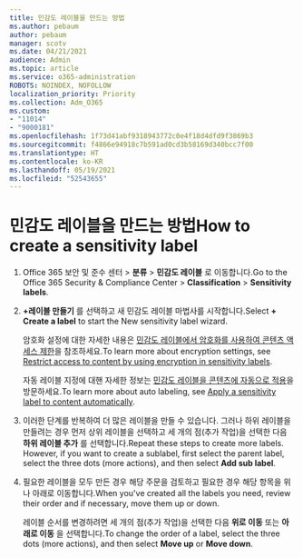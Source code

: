 ```yaml
---
title: 민감도 레이블을 만드는 방법
ms.author: pebaum
author: pebaum
manager: scotv
ms.date: 04/21/2021
audience: Admin
ms.topic: article
ms.service: o365-administration
ROBOTS: NOINDEX, NOFOLLOW
localization_priority: Priority
ms.collection: Adm_O365
ms.custom:
- "11014"
- "9000181"
ms.openlocfilehash: 1f73d41abf9318943772c0e4f18d4dfd9f3869b3
ms.sourcegitcommit: f4866e94918c7b591ad0cd3b58169d340bcc7f00
ms.translationtype: HT
ms.contentlocale: ko-KR
ms.lasthandoff: 05/19/2021
ms.locfileid: "52543655"
---
```

# <a name="how-to-create-a-sensitivity-label"></a><span data-ttu-id="ea7de-102">민감도 레이블을 만드는 방법</span><span class="sxs-lookup"><span data-stu-id="ea7de-102">How to create a sensitivity label</span></span>

1. <span data-ttu-id="ea7de-103">Office 365 보안 및 준수 센터 > **분류** > **민감도 레이블** 로 이동합니다.</span><span class="sxs-lookup"><span data-stu-id="ea7de-103">Go to the Office 365 Security & Compliance Center > **Classification** > **Sensitivity labels**.</span></span>

1. <span data-ttu-id="ea7de-104">**+레이블 만들기** 를 선택하고 새 민감도 레이블 마법사를 시작합니다.</span><span class="sxs-lookup"><span data-stu-id="ea7de-104">Select **+ Create a label** to start the New sensitivity label wizard.</span></span>

    <span data-ttu-id="ea7de-105">암호화 설정에 대한 자세한 내용은 [민감도 레이블에서 암호화를 사용하여 콘텐츠 액세스 제한](https://go.microsoft.com/fwlink/?linkid=2106331)을 참조하세요.</span><span class="sxs-lookup"><span data-stu-id="ea7de-105">To learn more about encryption settings, see [Restrict access to content by using encryption in sensitivity labels](https://go.microsoft.com/fwlink/?linkid=2106331).</span></span>

    <span data-ttu-id="ea7de-106">자동 레이블 지정에 대핸 자세한 정보는 [민감도 레이블을 콘텐츠에 자동으로 적용](https://go.microsoft.com/fwlink/?linkid=2105837)을 방문하세요.</span><span class="sxs-lookup"><span data-stu-id="ea7de-106">To learn more about auto labeling, see [Apply a sensitivity label to content automatically](https://go.microsoft.com/fwlink/?linkid=2105837).</span></span>

1. <span data-ttu-id="ea7de-p101">이러한 단계를 반복하여 더 많은 레이블을 만들 수 있습니다. 그러나 하위 레이블을 만들려는 경우 먼저 상위 레이블을 선택하고 세 개의 점(추가 작업)을 선택한 다음 **하위 레이블 추가** 를 선택합니다.</span><span class="sxs-lookup"><span data-stu-id="ea7de-p101">Repeat these steps to create more labels. However, if you want to create a sublabel, first select the parent label, select the three dots (more actions), and then select **Add sub label**.</span></span>

1. <span data-ttu-id="ea7de-109">필요한 레이블을 모두 만든 경우 해당 주문을 검토하고 필요한 경우 해당 항목을 위나 아래로 이동합니다.</span><span class="sxs-lookup"><span data-stu-id="ea7de-109">When you've created all the labels you need, review their order and if necessary, move them up or down.</span></span> 
    
    <span data-ttu-id="ea7de-110">레이블 순서를 변경하려면 세 개의 점(추가 작업)을 선택한 다음 **위로 이동** 또는 **아래로 이동** 을 선택합니다.</span><span class="sxs-lookup"><span data-stu-id="ea7de-110">To change the order of a label, select the three dots (more actions), and then select **Move up** or **Move down**.</span></span>
